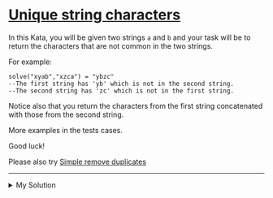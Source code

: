 # [Unique string characters](https://www.codewars.com/kata/597c684822bc9388f600010f)

In this Kata, you will be given two strings `a` and `b` and your task will be to return the characters that are not
common in the two strings.

For example:

    solve("xyab","xzca") = "ybzc"
    --The first string has 'yb' which is not in the second string.
    --The second string has 'zc' which is not in the first string.

Notice also that you return the characters from the first string concatenated with those from the second string.

More examples in the tests cases.

Good luck!

Please also try [Simple remove duplicates](https://www.codewars.com/kata/5ba38ba180824a86850000f7)

---

<details><summary>My Solution</summary>

```js
function solve(a, b) {
  return [...(a + b)].filter(el => !a.includes(el) || !b.includes(el)).join('')
}
```

</details>
